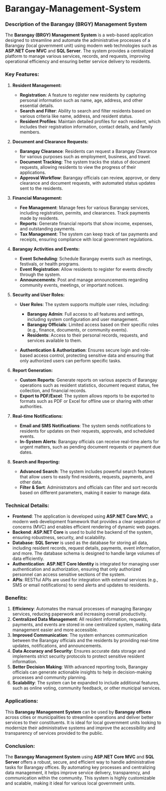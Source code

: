 # Barangay-Management-System

### **Description of the Barangay (BRGY) Management System**

The **Barangay (BRGY) Management System** is a web-based application designed to streamline and automate the administrative processes of a Barangay (local government unit) using modern web technologies such as **ASP.NET Core MVC** and **SQL Server**. The system provides a centralized platform to manage various services, records, and requests, improving operational efficiency and ensuring better service delivery to residents.

### **Key Features:**

1. **Resident Management:**

   * **Registration**: A feature to register new residents by capturing personal information such as name, age, address, and other essential details.
   * **Search and Filter**: Ability to search and filter residents based on various criteria like name, address, and resident status.
   * **Resident Profiles**: Maintain detailed profiles for each resident, which includes their registration information, contact details, and family members.

2. **Document and Clearance Requests:**

   * **Barangay Clearance**: Residents can request a Barangay Clearance for various purposes such as employment, business, and travel.
   * **Document Tracking**: The system tracks the status of document requests, allowing residents to view the progress of their applications.
   * **Approval Workflow**: Barangay officials can review, approve, or deny clearance and document requests, with automated status updates sent to the residents.

3. **Financial Management:**

   * **Fee Management**: Manage fees for various Barangay services, including registration, permits, and clearances. Track payments made by residents.
   * **Reports**: Generate financial reports that show income, expenses, and outstanding payments.
   * **Tax Management**: The system can keep track of tax payments and receipts, ensuring compliance with local government regulations.

4. **Barangay Activities and Events:**

   * **Event Scheduling**: Schedule Barangay events such as meetings, festivals, or health programs.
   * **Event Registration**: Allow residents to register for events directly through the system.
   * **Announcements**: Post and manage announcements regarding community events, meetings, or important notices.

5. **Security and User Roles:**

   * **User Roles**: The system supports multiple user roles, including:

     * **Barangay Admin**: Full access to all features and settings, including system configuration and user management.
     * **Barangay Officials**: Limited access based on their specific roles (e.g., finance, documents, or community events).
     * **Residents**: Access to their personal records, requests, and services available to them.
   * **Authentication & Authorization**: Ensures secure login and role-based access control, protecting sensitive data and ensuring that only authorized users can perform specific tasks.

6. **Report Generation:**

   * **Custom Reports**: Generate reports on various aspects of Barangay operations such as resident statistics, document request status, fee collection, and financial records.
   * **Export to PDF/Excel**: The system allows reports to be exported to formats such as PDF or Excel for offline use or sharing with other authorities.

7. **Real-time Notifications:**

   * **Email and SMS Notifications**: The system sends notifications to residents for updates on their requests, approvals, and scheduled events.
   * **In-System Alerts**: Barangay officials can receive real-time alerts for urgent matters, such as pending document requests or payment due dates.

8. **Search and Reporting:**

   * **Advanced Search**: The system includes powerful search features that allow users to easily find residents, requests, payments, and other data.
   * **Filter & Sort**: Administrators and officials can filter and sort records based on different parameters, making it easier to manage data.

### **Technical Details:**

* **Frontend**: The application is developed using **ASP.NET Core MVC**, a modern web development framework that provides a clear separation of concerns (MVC) and enables efficient rendering of dynamic web pages.
* **Backend**: **ASP.NET Core** is used to build the backend of the system, ensuring robustness, security, and scalability.
* **Database**: **SQL Server** is used as the database for storing all data, including resident records, request details, payments, event information, and more. The database schema is designed to handle large volumes of data efficiently.
* **Authentication**: **ASP.NET Core Identity** is integrated for managing user authentication and authorization, ensuring that only authorized personnel can access sensitive sections of the system.
* **APIs**: RESTful APIs are used for integration with external services (e.g., SMS or email notifications) to send alerts and updates to residents.

### **Benefits:**

1. **Efficiency**: Automates the manual processes of managing Barangay services, reducing paperwork and increasing overall productivity.
2. **Centralized Data Management**: All resident information, requests, payments, and events are stored in one centralized system, making data management easier and more accessible.
3. **Improved Communication**: The system enhances communication between the Barangay officials and the residents by providing real-time updates, notifications, and announcements.
4. **Data Accuracy and Security**: Ensures accurate data storage and implements strict security protocols to protect sensitive resident information.
5. **Better Decision Making**: With advanced reporting tools, Barangay officials can generate actionable insights to help in decision-making processes and community planning.
6. **Scalability**: The system can be expanded to include additional features, such as online voting, community feedback, or other municipal services.

### **Applications:**

This **Barangay Management System** can be used by **Barangay offices** across cities or municipalities to streamline operations and deliver better services to their constituents. It is ideal for local government units looking to modernize their administrative systems and improve the accessibility and transparency of services provided to the public.

### **Conclusion:**

The **Barangay Management System** using **ASP.NET Core MVC** and **SQL Server** offers a robust, secure, and efficient way to handle administrative tasks for Barangay offices. By automating key processes and centralizing data management, it helps improve service delivery, transparency, and communication within the community. This system is highly customizable and scalable, making it ideal for various local government units.

